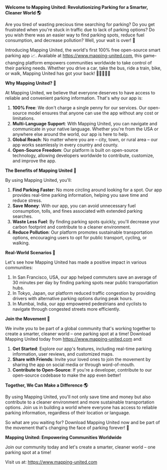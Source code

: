 **Welcome to Mapping United: Revolutionizing Parking for a Smarter, Cleaner World 🌎**

Are you tired of wasting precious time searching for parking? Do you get frustrated when you're stuck in traffic due to lack of parking options? Do you wish there was an easier way to find parking spots, reduce fuel consumption, and decrease pollution? Well, your wait is over! 🙌

Introducing Mapping United, the world's first 100% free open-source smart parking app 📈. Available at https://www.mapping-united.com, this game-changing platform empowers communities worldwide to take control of their parking needs. Whether you drive a car, take the bus, ride a train, bike, or walk, Mapping United has got your back! 🚗🚌🚂🚴‍♂️

**Why Mapping United? 🤔**

At Mapping United, we believe that everyone deserves to have access to reliable and convenient parking information. That's why our app is:

1. **100% Free**: We don't charge a single penny for our services. Our open-source model ensures that anyone can use the app without any cost or limitations.
2. **Multi-Language Support**: With Mapping United, you can navigate and communicate in your native language. Whether you're from the USA or anywhere else around the world, our app is here to help.
3. **Global Reach**: No matter where you are – city, town, or rural area – our app works seamlessly in every country and county.
4. **Open-Source Freedom**: Our platform is built on open-source technology, allowing developers worldwide to contribute, customize, and improve the app.

**The Benefits of Mapping United 🌟**

By using Mapping United, you'll:

1. **Find Parking Faster**: No more circling around looking for a spot. Our app provides real-time parking information, helping you save time and reduce stress.
2. **Save Money**: With our app, you can avoid unnecessary fuel consumption, tolls, and fines associated with extended parking searches.
3. **Waste Less Fuel**: By finding parking spots quickly, you'll decrease your carbon footprint and contribute to a cleaner environment.
4. **Reduce Pollution**: Our platform promotes sustainable transportation options, encouraging users to opt for public transport, cycling, or walking.

**Real-World Scenarios 🌈**

Let's see how Mapping United has made a positive impact in various communities:

1. In San Francisco, USA, our app helped commuters save an average of 30 minutes per day by finding parking spots near public transportation hubs.
2. In Tokyo, Japan, our platform reduced traffic congestion by providing drivers with alternative parking options during peak hours.
3. In Mumbai, India, our app empowered pedestrians and cyclists to navigate through congested streets more efficiently.

**Join the Movement 🌟**

We invite you to be part of a global community that's working together to create a smarter, cleaner world – one parking spot at a time! Download Mapping United today from https://www.mapping-united.com and:

1. **Get Started**: Explore our app's features, including real-time parking information, user reviews, and customized maps.
2. **Share with Friends**: Invite your loved ones to join the movement by sharing the app on social media or through word-of-mouth.
3. **Contribute to Open-Source**: If you're a developer, contribute to our open-source codebase to make the app even better!

**Together, We Can Make a Difference 🌎**

By using Mapping United, you'll not only save time and money but also contribute to a cleaner environment and more sustainable transportation options. Join us in building a world where everyone has access to reliable parking information, regardless of their location or language.

So what are you waiting for? Download Mapping United now and be part of the movement that's changing the face of parking forever! 🚀

**Mapping United: Empowering Communities Worldwide**

Join our community today and let's create a smarter, cleaner world – one parking spot at a time!

Visit us at: https://www.mapping-united.com